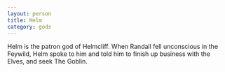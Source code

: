 ```yaml
---
layout: person
title: Helm
category: gods
---
```


Helm is the patron god of Helmcliff.
When Randall fell unconscious in the Feywild, Helm spoke to him and told him to finish up business with the Elves, and seek The Goblin.
